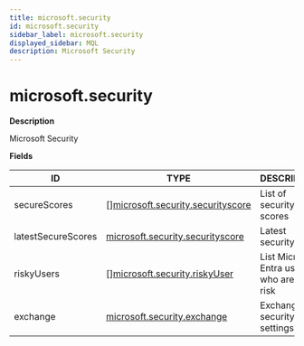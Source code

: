 ```yaml
---
title: microsoft.security
id: microsoft.security
sidebar_label: microsoft.security
displayed_sidebar: MQL
description: Microsoft Security
---
```


# microsoft.security

**Description**

Microsoft Security

**Fields**

| ID                 | TYPE                                                                              | DESCRIPTION                                |
| ------------------ | --------------------------------------------------------------------------------- | ------------------------------------------ |
| secureScores       | &#91;&#93;[microsoft.security.securityscore](microsoft.security.securityscore.md) | List of security scores                    |
| latestSecureScores | [microsoft.security.securityscore](microsoft.security.securityscore.md)           | Latest security score                      |
| riskyUsers         | &#91;&#93;[microsoft.security.riskyUser](microsoft.security.riskyuser.md)         | List Microsoft Entra users who are at risk |
| exchange           | [microsoft.security.exchange](microsoft.security.exchange.md)                     | Exchange security settings                 |
